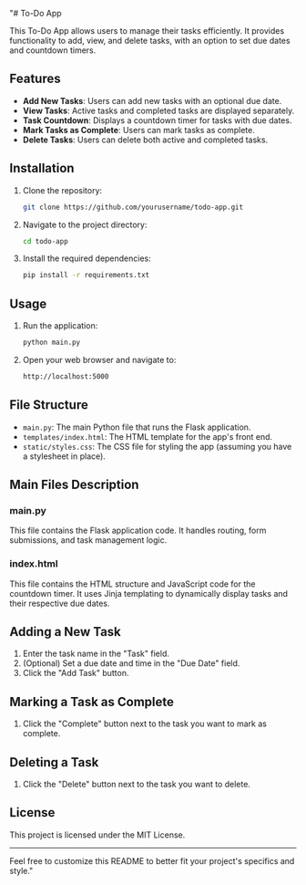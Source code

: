 "# To-Do App

This To-Do App allows users to manage their tasks efficiently. It provides functionality to add, view, and delete tasks, with an option to set due dates and countdown timers.

## Features

- **Add New Tasks**: Users can add new tasks with an optional due date.
- **View Tasks**: Active tasks and completed tasks are displayed separately.
- **Task Countdown**: Displays a countdown timer for tasks with due dates.
- **Mark Tasks as Complete**: Users can mark tasks as complete.
- **Delete Tasks**: Users can delete both active and completed tasks.

## Installation

1. Clone the repository:
    ```sh
    git clone https://github.com/yourusername/todo-app.git
    ```
2. Navigate to the project directory:
    ```sh
    cd todo-app
    ```
3. Install the required dependencies:
    ```sh
    pip install -r requirements.txt
    ```

## Usage

1. Run the application:
    ```sh
    python main.py
    ```
2. Open your web browser and navigate to:
    ```sh
    http://localhost:5000
    ```

## File Structure

- `main.py`: The main Python file that runs the Flask application.
- `templates/index.html`: The HTML template for the app's front end.
- `static/styles.css`: The CSS file for styling the app (assuming you have a stylesheet in place).

## Main Files Description

### main.py

This file contains the Flask application code. It handles routing, form submissions, and task management logic.

### index.html

This file contains the HTML structure and JavaScript code for the countdown timer. It uses Jinja templating to dynamically display tasks and their respective due dates.

## Adding a New Task

1. Enter the task name in the "Task" field.
2. (Optional) Set a due date and time in the "Due Date" field.
3. Click the "Add Task" button.

## Marking a Task as Complete

1. Click the "Complete" button next to the task you want to mark as complete.

## Deleting a Task

1. Click the "Delete" button next to the task you want to delete.

## License

This project is licensed under the MIT License.

---

Feel free to customize this README to better fit your project's specifics and style."
